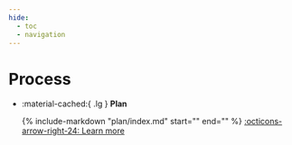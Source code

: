 ```yaml
---
hide:
  - toc
  - navigation
---
```

# Process

<div class="grid cards" markdown>

* :material-cached:{ .lg } __Plan__

    {% include-markdown "plan/index.md"
    start="<!--summary-plan-start-->" end="<!--summary-plan-end-->" %}
    [:octicons-arrow-right-24: Learn more](./plan/)

[//]: # (* :material-cached:{ .lg } __Build__)

[//]: # ()
[//]: # (    {% include-markdown "build/index.md")

[//]: # (    start="<!--summary-build-start-->" end="<!--summary-build-end-->" %})

[//]: # (    [:octicons-arrow-right-24: Learn more]&#40;./build/&#41;)

[//]: # (* :material-cached:{ .lg } __Run__)

[//]: # ()
[//]: # (    {% include-markdown "run/index.md")

[//]: # (    start="<!--summary-run-start-->" end="<!--summary-run-end-->" %})

[//]: # (    [:octicons-arrow-right-24: Learn more]&#40;run&#41;)

</div>

[//]: # (<figure markdown>)

[//]: # (<object data="../diagrams/out/process.svg#darkable" type="image/svg+xml"></object>)

[//]: # (</figure>)
